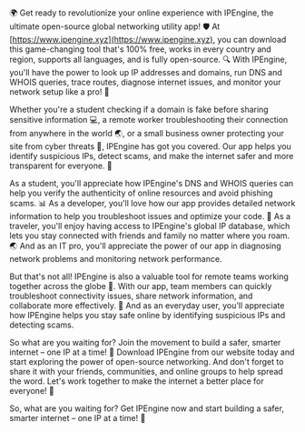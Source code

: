 🌍 Get ready to revolutionize your online experience with IPEngine, the ultimate open-source global networking utility app! 🛡️ At [https://www.ipengine.xyz](https://www.ipengine.xyz), you can download this game-changing tool that's 100% free, works in every country and region, supports all languages, and is fully open-source. 🔍 With IPEngine, you'll have the power to look up IP addresses and domains, run DNS and WHOIS queries, trace routes, diagnose internet issues, and monitor your network setup like a pro! 📡

Whether you're a student checking if a domain is fake before sharing sensitive information 💻, a remote worker troubleshooting their connection from anywhere in the world 🌏, or a small business owner protecting your site from cyber threats 💸, IPEngine has got you covered. Our app helps you identify suspicious IPs, detect scams, and make the internet safer and more transparent for everyone. 🚀

As a student, you'll appreciate how IPEngine's DNS and WHOIS queries can help you verify the authenticity of online resources and avoid phishing scams. 📊 As a developer, you'll love how our app provides detailed network information to help you troubleshoot issues and optimize your code. 🔧 As a traveler, you'll enjoy having access to IPEngine's global IP database, which lets you stay connected with friends and family no matter where you roam. 🌏 And as an IT pro, you'll appreciate the power of our app in diagnosing network problems and monitoring network performance.

But that's not all! IPEngine is also a valuable tool for remote teams working together across the globe 🌈. With our app, team members can quickly troubleshoot connectivity issues, share network information, and collaborate more effectively. 💼 And as an everyday user, you'll appreciate how IPEngine helps you stay safe online by identifying suspicious IPs and detecting scams.

So what are you waiting for? Join the movement to build a safer, smarter internet – one IP at a time! 🌟 Download IPEngine from our website today and start exploring the power of open-source networking. And don't forget to share it with your friends, communities, and online groups to help spread the word. Let's work together to make the internet a better place for everyone! 💪

So, what are you waiting for? Get IPEngine now and start building a safer, smarter internet – one IP at a time! 🌟